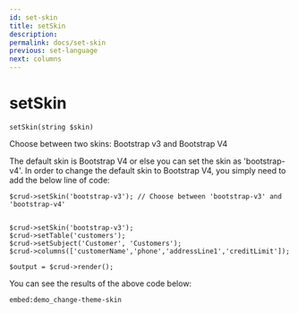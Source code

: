 ```yaml
---
id: set-skin
title: setSkin
description: 
permalink: docs/set-skin
previous: set-language
next: columns
---
```


# setSkin

<pre><code class="language-php">setSkin(string $skin)</code></pre>

Choose between two skins: Bootstrap v3 and Bootstrap V4

The default skin is Bootstrap V4 or else you can set the skin as 'bootstrap-v4'. In order to change the default skin to Bootstrap V4, you simply need to add the below line of code:

<pre><code class="language-php">$crud->setSkin('bootstrap-v3'); // Choose between 'bootstrap-v3' and 'bootstrap-v4'</code></pre>

<pre><code class="language-php">
$crud->setSkin('bootstrap-v3');
$crud->setTable('customers');
$crud->setSubject('Customer', 'Customers');
$crud->columns(['customerName','phone','addressLine1','creditLimit']);

$output = $crud->render();</code></pre>

You can see the results of the above code below:

`embed:demo_change-theme-skin`
